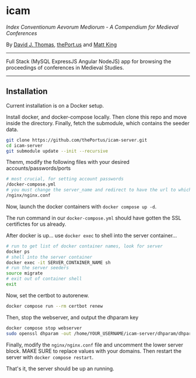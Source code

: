 # icam

*Index Conventionum Aevorum Mediorum - A Compendium for Medieval Conferences*

By [David J. Thomas](mailto:dave.a.base@gmail.com), [thePort.us](https://thePort.us) and [Matt King](mailto:matthewking1@usf.edu)

---

Full Stack (MySQL ExpressJS Angular NodeJS) app for browsing the proceedings of conferences in Medieval Studies.

---

## Installation

Current installation is on a Docker setup.


Install docker, and docker-compose locally. Then clone this repo and move inside the directory. Finally, fetch the submodule, which contains the seeder data.

``` sh
git clone https://github.com/thePortus/icam-server.git
cd icam-server
git submodule update --init --recursive
```

Thenm, modify the following files with your desired accounts/passwords/ports

``` sh
# most crucial, for setting account passwords
/docker-compose.yml
# you must change the server_name and redirect to have the url to which you are deploying
/nginx/nginx.conf
```

Now, launch the docker containers with `docker compose up -d`.

The run command in our `docker-compose.yml` should have gotten the SSL certifictes for us already.

After docker is up... use `docker exec` to shell into the server container...

``` sh
# run to get list of docker container names, look for server
docker ps
# shell into the server container
docker exec -it SERVER_CONTAINER_NAME sh
# run the server seeders
source migrate
# exit out of container shell
exit
```

Now, set the certbot to autorenew.

``` sh
docker compose run --rm certbot renew
```

Then, stop the webserver, and output the dhparam key

``` sh
docker compose stop webserver
sudo openssl dhparam -out /home/YOUR_USERNAME/icam-server/dhparam/dhparam-2048.pem 2048
```

Finally, modify the `nginx/nginx.conf` file and uncomment the lower server block. MAKE SURE to replace values with your domains. Then restart the server with `docker compose restart`.

That's it, the server should be up an running.
